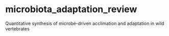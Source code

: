 # microbiota_adaptation_review
Quantitative synthesis of microbe-driven acclimation and adaptation in wild vertebrates
